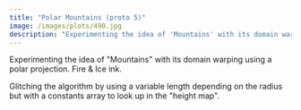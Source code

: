 ```yaml
---
title: "Polar Mountains (proto 5)"
image: /images/plots/490.jpg
description: "Experimenting the idea of 'Mountains' with its domain warping using a polar projection."
---
```


Experimenting the idea of "Mountains" with its domain warping using a polar projection. Fire & Ice ink.

Glitching the algorithm by using a variable length depending on the radius but with a constants array to look up in the "height map".
